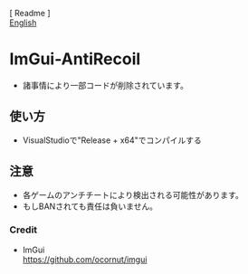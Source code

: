 [ Readme ]  
[English](https://github.com/FlankGir1/ImGui-AntiRecoil/blob/main/README-en.md)

# ImGui-AntiRecoil
* 諸事情により一部コードが削除されています。

## 使い方
* VisualStudioで"Release + x64"でコンパイルする

## 注意
* 各ゲームのアンチチートにより検出される可能性があります。
* もしBANされても責任は負いません。

### Credit
* ImGui  
https://github.com/ocornut/imgui
